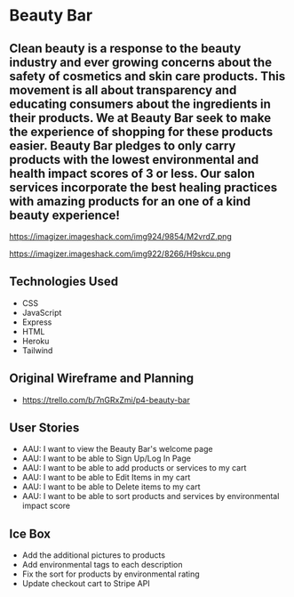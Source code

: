 # Beauty Bar
## Clean beauty is a response to the beauty industry and ever growing concerns about the safety of cosmetics and skin care products. This movement is all about transparency and educating consumers about the ingredients in their products. We at Beauty Bar seek to make the experience of shopping for these products easier. Beauty Bar pledges to only carry products with the lowest environmental and health impact scores of 3 or less. Our salon services incorporate the best healing practices with amazing products for an one of a kind beauty experience!

https://imagizer.imageshack.com/img924/9854/M2vrdZ.png

https://imagizer.imageshack.com/img922/8266/H9skcu.png


## Technologies Used
* CSS
* JavaScript
* Express
* HTML
* Heroku
* Tailwind

## Original Wireframe and Planning
* https://trello.com/b/7nGRxZmi/p4-beauty-bar

## User Stories

* AAU: I want to view the Beauty Bar's welcome page
* AAU: I want to be able to Sign Up/Log In Page
* AAU: I want to be able to add products or services to my cart
* AAU: I want to be able to Edit Items in my cart
* AAU: I want to be able to Delete items to my cart
* AAU: I want to be able to sort products and services by environmental impact score


## Ice Box

* Add the additional pictures to products
* Add environmental tags to each description
* Fix the sort for products by environmental rating
* Update checkout cart to Stripe API


